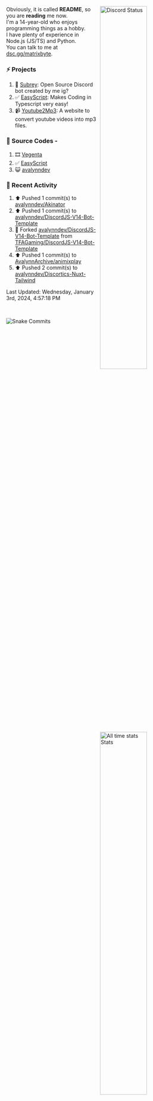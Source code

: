 <a href="https://discord.com/users/735059235141845003" target="_blank">
	<img width="50%" align="right" alt="Discord Status" src="https://lanyard.cnrad.dev/api/735059235141845003?bg=1f1f1f&borderRadius=5px">
</a>
<a href="https://wakatime.com/@Avalynn" target="_blank">
	<img width="50%" align="right" alt="All time stats Stats" src="https://github-readme-stats.vercel.app/api/wakatime?username=avalynn&border_radius=5px&theme=dark&bg_color=1f1f1f&border_color=1f1f1f&icon_color=58a6ff&show_icons=true&disable_animations=true&custom_title=All%20Time%20Stats&v=2">
</a>

<div align="left">
Obviously, it is called <b>README</b>, so you are <b>reading</b> me now.<br> 
I'm a 14-year-old who enjoys programming things as a hobby. <br>
I have plenty of experience in Node.js (JS/TS) and Python.<br>
You can talk to me at <a href="https://dsc.gg/matrixbyte">dsc.gg/matrixbyte</a>.<br>
</div>

### ⚡ Projects
1. 🤖 [Subrey](https://github.com/bettercodehelp/Subrey): Open Source Discord bot created by me ig?
2. ✅ [EasyScript](https://www.npmjs.com/package/easyscript.ts): Makes Coding in Typescript very easy!
3. 📹 [Youtube2Mp3](https://yt2mp3.is-an.app): A website to convert youtube videos into mp3 files.
<!--4. ✅ [Ecorn](website_link): A Ecommerce website made with nextjs for my beloved Sahasra-->
<!--5. 😺 [avalynndev](https://avalynn.is-a-good.dev): Avalynndev's official profile website.-->

### 📄 Source Codes -
1. 🎞️ [Vegenta](https://github.com/avalynndev/vegenta)
2. ✅ [EasyScript](https://github.com/EasyScriptJS/EasyScript)
3. 😺 [avalynndev](https://github.com/uzukidev/avalynndev)

### 📄 Recent Activity

<!--RECENT_ACTIVITY:start-->
1. ⬆️ Pushed 1 commit(s) to [avalynndev/Akinator](https://github.com/avalynndev/Akinator)<br>
2. ⬆️ Pushed 1 commit(s) to [avalynndev/DiscordJS-V14-Bot-Template](https://github.com/avalynndev/DiscordJS-V14-Bot-Template)<br>
3. 🔱 Forked [avalynndev/DiscordJS-V14-Bot-Template](https://github.com/avalynndev/DiscordJS-V14-Bot-Template) from [TFAGaming/DiscordJS-V14-Bot-Template](https://github.com/TFAGaming/DiscordJS-V14-Bot-Template)<br>
4. ⬆️ Pushed 1 commit(s) to [AvalynnArchive/animixplay](https://github.com/AvalynnArchive/animixplay)<br>
5. ⬆️ Pushed 2 commit(s) to [avalynndev/Discortics-Nuxt-Tailwind](https://github.com/avalynndev/Discortics-Nuxt-Tailwind)<br>
<!--RECENT_ACTIVITY:end-->

<!--RECENT_ACTIVITY:last_update-->
Last Updated: Wednesday, January 3rd, 2024, 4:57:18 PM
<!--RECENT_ACTIVITY:last_update_end-->

<br />

![Snake Commits](https://raw.githubusercontent.com/avalynndev/avalynndev/output/github-contribution-grid-snake.svg)
